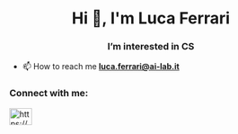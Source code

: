 <h1 align="center">Hi 👋, I'm Luca Ferrari</h1>
<h3 align="center">I’m interested in CS</h3>

- 📫 How to reach me **luca.ferrari@ai-lab.it**


<h3 align="left">Connect with me:</h3>
<p align="left">
<a href="https://linkedin.com/in/luca-ferrari-2310a8201/" target="blank"><img align="center" src="https://raw.githubusercontent.com/rahuldkjain/github-profile-readme-generator/master/src/images/icons/Social/linked-in-alt.svg" alt="https://www.linkedin.com/in/luca-ferrari-2310a8201/" height="30" width="40" /></a>
</p>
